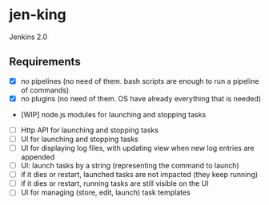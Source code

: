 # jen-king
Jenkins 2.0

## Requirements

- [X] no pipelines (no need of them. bash scripts are enough to run a pipeline of commands)
- [X] no plugins (no need of them. OS have already everything that is needed)
- [WIP] node.js modules for launching and stopping tasks
- [ ] Http API for launching and stopping tasks
- [ ] UI for launching and stopping tasks
- [ ] UI for displaying log files, with updating view when new log entries are appended
- [ ] UI: launch tasks by a string (representing the command to launch)
- [ ] if it dies or restart, launched tasks are not impacted (they keep running)
- [ ] if it dies or restart, running tasks are still visible on the UI
- [ ] UI for managing (store, edit, launch) task templates
